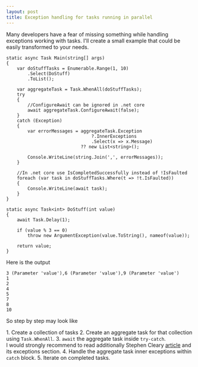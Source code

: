 ```yaml
---
layout: post
title: Exception handling for tasks running in parallel 
---
```


<p>Many developers have a fear of missing something while handling exceptions working with tasks. I'll create a small example that could be easily transformed to your needs.</p>

<pre><code class="C#">static async Task Main(string[] args)
{
    var doStuffTasks = Enumerable.Range(1, 10)
        .Select(DoStuff)
        .ToList();

    var aggregateTask = Task.WhenAll(doStuffTasks);
    try
    {
        //ConfigureAwait can be ignored in .net core
        await aggregateTask.ConfigureAwait(false);
    }
    catch (Exception)
    {
        var errorMessages = aggregateTask.Exception
                                ?.InnerExceptions
                                .Select(x =&gt; x.Message)
                            ?? new List&lt;string&gt;();

        Console.WriteLine(string.Join(',', errorMessages));
    }

    //In .net core use IsCompletedSuccessfully instead of !IsFaulted
    foreach (var task in doStuffTasks.Where(t =&gt; !t.IsFaulted))
    {
        Console.WriteLine(await task);
    }
}
    
static async Task&lt;int&gt; DoStuff(int value)
{
    await Task.Delay(1);

    if (value % 3 == 0)
        throw new ArgumentException(value.ToString(), nameof(value));

    return value;
}</code></pre>

<p>Here is the output</p>
<pre><code class="nohighlight">3 (Parameter 'value'),6 (Parameter 'value'),9 (Parameter 'value')
1
2
4
5
7
8
10</code></pre>

<p>So step by step may look like</p>
1. Create a collection of tasks 
2. Create an aggregate task for that collection using <code>Task.WhenAll</code>.
3. <code>await</code> the aggregate task inside <code>try-catch</code>. <br>
I would strongly recommend to read additionally Stephen Cleary <a href="https://blog.stephencleary.com/2016/12/eliding-async-await.html">article</a> and its exceptions section.
4. Handle the aggregate task inner exceptions within <code>catch</code> block.
5. Iterate on completed tasks. 